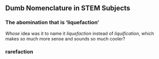 


## Dumb Nomenclature in STEM Subjects

### The abomination that is ‘liquefaction’
*Whose* idea was it to name it *liquefaction* instead of *liquification*, which makes so much more sense and sounds so much cooler?

### rarefaction
